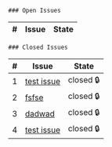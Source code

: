 
    ### Open Issues
    
| # | Issue | State |
|---|-------|-------|

    ### Closed Issues
    
| # | Issue | State |
|---|-------|-------|
| 1 | [test issue](https://github.com/localhost-8010/issue-tracker/issues/4) | closed 🔒 |
| 2 | [fsfse](https://github.com/localhost-8010/issue-tracker/issues/3) | closed 🔒 |
| 3 | [dadwad](https://github.com/localhost-8010/issue-tracker/issues/2) | closed 🔒 |
| 4 | [test issue](https://github.com/localhost-8010/issue-tracker/issues/1) | closed 🔒 |
    